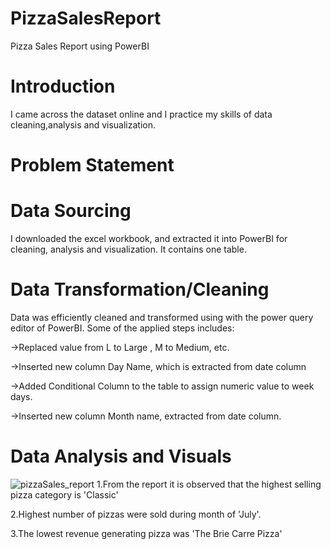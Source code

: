 # PizzaSalesReport
Pizza Sales Report using PowerBI
# Introduction
I came across the dataset online and I practice my skills of data cleaning,analysis and visualization.

# Problem Statement




# Data Sourcing
I downloaded the excel workbook, and extracted it into PowerBI for cleaning, analysis and visualization.
It contains one table.
# Data Transformation/Cleaning
Data was efficiently cleaned and transformed using with the power query editor of PowerBI. 
Some of the applied steps includes:

->Replaced value from L to Large , M to Medium, etc.

->Inserted new column Day Name, which is extracted from date column

->Added Conditional Column to the table to assign numeric value to week days.

->Inserted new column Month name, extracted from date column.

# Data Analysis and Visuals
![pizzaSales_report](https://github.com/GauriSingh15/PizzaSalesReport/assets/73897378/3f9067a1-cb9e-4faf-a719-bbc13eb8783d)
1.From the report it is observed that the highest selling pizza category is 'Classic'

2.Highest number of pizzas were sold during month of 'July'.

3.The lowest revenue generating pizza was 'The Brie Carre Pizza'

